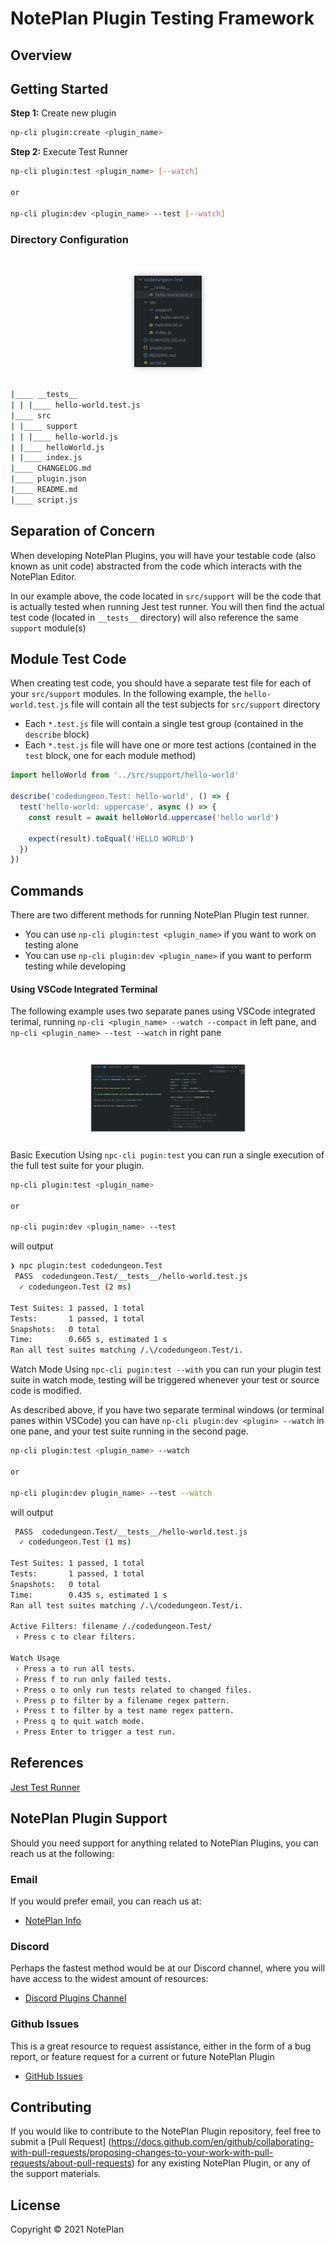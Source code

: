# NotePlan Plugin Testing Framework

## Overview

## Getting Started

**Step 1:** Create new plugin

```bash
np-cli plugin:create <plugin_name>
```

**Step 2:** Execute Test Runner

```bash
np-cli plugin:test <plugin_name> [--watch]

or

np-cli plugin:dev <plugin_name> --test [--watch]
```

### Directory Configuration

<h1 align="center">
    <img src="images/testing-directory-structure.png" width="25%" height="25%" alt="Testing Directory Structure">
</h1>

```bash
|____ __tests__
| | |____ hello-world.test.js
|____ src
| |____ support
| | |____ hello-world.js
| |____ helloWorld.js
| |____ index.js
|____ CHANGELOG.md
|____ plugin.json
|____ README.md
|____ script.js

```

## Separation of Concern
When developing NotePlan Plugins, you will have your testable code (also known as unit code) abstracted from the code which interacts with the NotePlan Editor.

In our example above, the code located in `src/support` will be the code that is actually tested when running Jest test runner. You will then find the actual test code (located in `__tests__` directory) will also reference the same `support` module(s)

## Module Test Code
When creating test code, you should have a separate test file for each of your `src/support` modules. In the following example, the `hello-world.test.js` file will contain all the test subjects for `src/support` directory

- Each `*.test.js` file will contain a single test group (contained in the `describe` block)
- Each `*.test.js` file will have one or more test actions (contained in the `test` block, one for each module method)

```js
import helloWorld from '../src/support/hello-world'

describe('codedungeon.Test: hello-world', () => {
  test('hello-world: uppercase', async () => {
    const result = await helloWorld.uppercase('hello world')

    expect(result).toEqual('HELLO WORLD')
  })
})
```

## Commands
There are two different methods for running NotePlan Plugin test runner.

- You can use `np-cli plugin:test <plugin_name>` if you want to work on testing alone
- You can use `np-cli plugin:dev <plugin_name>` if you want to perform testing while developing

#### Using VSCode Integrated Terminal
The following example uses two separate panes using VSCode integrated terimal, running `np-cli <plugin_name> --watch --compact` in left pane, and `np-cli <plugin_name> --test --watch` in right pane

<h1 align="center">
    <img src="images/noteplan-dev-testing.png" width="50%" height="50%" alt="Testing Directory Structure">
</h1>

Basic Execution
Using `npc-cli pugin:test` you can run a single execution of the full test suite for your plugin.

```bash
np-cli plugin:test <plugin_name>

or

np-cli pugin:dev <plugin_name> --test
```

will output

```bash
❯ npc plugin:test codedungeon.Test
 PASS  codedungeon.Test/__tests__/hello-world.test.js
  ✓ codedungeon.Test (2 ms)

Test Suites: 1 passed, 1 total
Tests:       1 passed, 1 total
Snapshots:   0 total
Time:        0.665 s, estimated 1 s
Ran all test suites matching /.\/codedungeon.Test/i.
```

Watch Mode
Using `npc-cli pugin:test --with` you can run your plugin test suite in watch mode, testing will be triggered whenever your test or source code is modified.

As described above, if you have two separate terminal windows (or terminal panes within VSCode) you can have `np-cli plugin:dev <plugin> --watch` in one pane, and your test suite running in the second page.

```bash
np-cli plugin:test <plugin_name> --watch

or

np-cli plugin:dev plugin_name> --test --watch
```

will output

```bash
 PASS  codedungeon.Test/__tests__/hello-world.test.js
  ✓ codedungeon.Test (1 ms)

Test Suites: 1 passed, 1 total
Tests:       1 passed, 1 total
Snapshots:   0 total
Time:        0.435 s, estimated 1 s
Ran all test suites matching /.\/codedungeon.Test/i.

Active Filters: filename /./codedungeon.Test/
 › Press c to clear filters.

Watch Usage
 › Press a to run all tests.
 › Press f to run only failed tests.
 › Press o to only run tests related to changed files.
 › Press p to filter by a filename regex pattern.
 › Press t to filter by a test name regex pattern.
 › Press q to quit watch mode.
 › Press Enter to trigger a test run.
```

## References

[Jest Test Runner](https://jestjs.io/)

## NotePlan Plugin Support
Should you need support for anything related to NotePlan Plugins, you can reach us at the following:

### Email
If you would prefer email, you can reach us at:

- [NotePlan Info](hello@noteplan.co)

### Discord
Perhaps the fastest method would be at our Discord channel, where you will have access to the widest amount of resources:

- [Discord Plugins Channel](https://discord.com/channels/763107030223290449/784376250771832843)

### Github Issues
This is a great resource to request assistance, either in the form of a bug report, or feature request for a current or future NotePlan Plugin

- [GitHub Issues](https://github.com/NotePlan/plugins/issues/new/choose)

## Contributing

If you would like to contribute to the NotePlan Plugin repository, feel free to submit a [Pull Request] (https://docs.github.com/en/github/collaborating-with-pull-requests/proposing-changes-to-your-work-with-pull-requests/about-pull-requests) for any existing NotePlan Plugin, or any of the support materials.

## License

Copyright &copy; 2021 NotePlan

